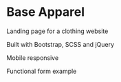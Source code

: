 <h1>Base Apparel</h1>
<p>Landing page for a clothing website</p>
<p>Built with Bootstrap, SCSS and jQuery</p>
<p>Mobile responsive</p>
<p>Functional form example</p>
